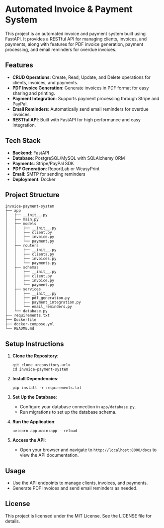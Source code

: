 # Automated Invoice & Payment System

This project is an automated invoice and payment system built using FastAPI. It provides a RESTful API for managing clients, invoices, and payments, along with features for PDF invoice generation, payment processing, and email reminders for overdue invoices.

## Features

- **CRUD Operations**: Create, Read, Update, and Delete operations for clients, invoices, and payments.
- **PDF Invoice Generation**: Generate invoices in PDF format for easy sharing and printing.
- **Payment Integration**: Supports payment processing through Stripe and PayPal.
- **Email Reminders**: Automatically send email reminders for overdue invoices.
- **RESTful API**: Built with FastAPI for high performance and easy integration.

## Tech Stack

- **Backend**: FastAPI
- **Database**: PostgreSQL/MySQL with SQLAlchemy ORM
- **Payments**: Stripe/PayPal SDK
- **PDF Generation**: ReportLab or WeasyPrint
- **Email**: SMTP for sending reminders
- **Deployment**: Docker

## Project Structure

```
invoice-payment-system
├── app
│   ├── __init__.py
│   ├── main.py
│   ├── models
│   │   ├── __init__.py
│   │   ├── client.py
│   │   ├── invoice.py
│   │   └── payment.py
│   ├── routers
│   │   ├── __init__.py
│   │   ├── clients.py
│   │   ├── invoices.py
│   │   └── payments.py
│   ├── schemas
│   │   ├── __init__.py
│   │   ├── client.py
│   │   ├── invoice.py
│   │   └── payment.py
│   ├── services
│   │   ├── __init__.py
│   │   ├── pdf_generation.py
│   │   ├── payment_integration.py
│   │   └── email_reminders.py
│   └── database.py
├── requirements.txt
├── Dockerfile
├── docker-compose.yml
└── README.md
```

## Setup Instructions

1. **Clone the Repository**: 
   ```
   git clone <repository-url>
   cd invoice-payment-system
   ```

2. **Install Dependencies**: 
   ```
   pip install -r requirements.txt
   ```

3. **Set Up the Database**: 
   - Configure your database connection in `app/database.py`.
   - Run migrations to set up the database schema.

4. **Run the Application**: 
   ```
   uvicorn app.main:app --reload
   ```

5. **Access the API**: 
   - Open your browser and navigate to `http://localhost:8000/docs` to view the API documentation.

## Usage

- Use the API endpoints to manage clients, invoices, and payments.
- Generate PDF invoices and send email reminders as needed.

## License

This project is licensed under the MIT License. See the LICENSE file for details.
